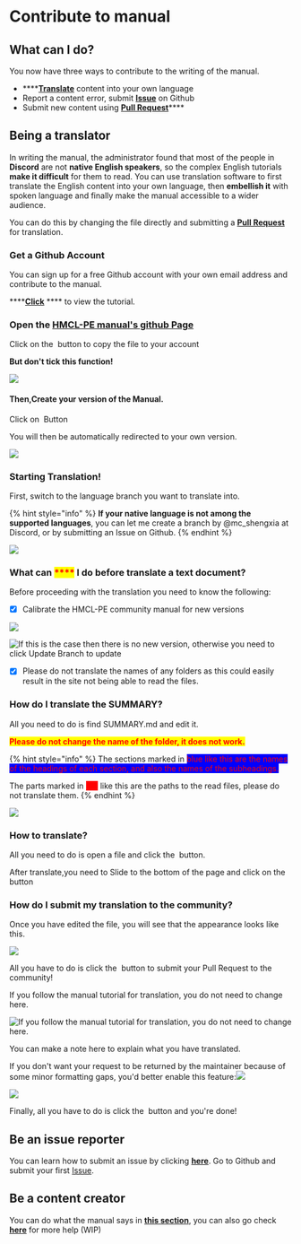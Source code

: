 # Contribute to manual

## What can I do?

You now have three ways to contribute to the writing of the manual.

* ****[**Translate**](../#language-support) content into your own language
* Report a content error, submit [**Issue**](https://github.com/panda-lsy/HMCL-PE-User-Manual/issues) on Github
* Submit new content using [**Pull Request**](https://github.com/panda-lsy/HMCL-PE-User-Manual/pulls)****

## Being a translator

In writing the manual, the administrator found that most of the people in **Discord** are not **native English speakers**, so the complex English tutorials **make it difficult** for them to read. You can use translation software to first translate the English content into your own language, then **embellish it** with spoken language and finally make the manual accessible to a wider audience.

You can do this by changing the file directly and submitting a [**Pull Request**](https://github.com/panda-lsy/HMCL-PE-User-Manual/pulls) for translation.

### Get a Github Account

You can sign up for a free Github account with your own email address and contribute to the manual.&#x20;

****[**Click**](../asking-questions-by-third-party-software/github/get-your-github-account.md) **** to view the tutorial.

### Open the [HMCL-PE manual's github Page](https://github.com/panda-lsy/HMCL-PE-User-Manual)

Click on the <img src="../.gitbook/assets/image (20).png" alt="" data-size="line"> button to copy the file to your account

**But don't tick this function!**

![](<../.gitbook/assets/image (16).png>)

#### Then,Create your version of the Manual.

Click on <img src="../.gitbook/assets/image (11).png" alt="" data-size="line"> Button

You will then be automatically redirected to your own version.

![](<../.gitbook/assets/image (8).png>)

### Starting Translation!

First, switch to the language branch you want to translate into.

{% hint style="info" %}
**If your native language is not among the supported languages**, you can let me create a branch by @mc\_shengxia at Discord, or by submitting an Issue on Github.
{% endhint %}

![](<../.gitbook/assets/image (13).png>)

### What can <mark style="color:red;">****</mark> I do before translate a text document?

Before proceeding with the translation you need to know the following:

* [x] Calibrate the HMCL-PE community manual for new versions

![](<../.gitbook/assets/image (1).png>)

![If this is the case then there is no new version, otherwise you need to click Update Branch to update](<../.gitbook/assets/image (19).png>)

* [x] Please do not translate the names of any folders as this could easily result in the site not being able to read the files.

### How do I translate the **SUMMARY**?

All you need to do is find SUMMARY.md and edit it.

<mark style="color:red;">**Please do not change the name of the folder, it does not work.**</mark>

{% hint style="info" %}
The sections marked in <mark style="color:purple;"><mark style="color:red;background-color:blue;">blue<mark style="color:red;background-color:blue;"></mark> like this are the names of the headings of each section, and also the names of the subheadings.

The parts marked in <mark style="color:red;background-color:red;">red</mark> like this are the paths to the read files, please do not translate them.
{% endhint %}

![](<../.gitbook/assets/image (14).png>)

### How to translate?

All you need to do is open a file and click the <img src="../.gitbook/assets/image (18).png" alt="" data-size="line"> button.

After translate,you need to Slide to the bottom of the page and click on the <img src="../.gitbook/assets/image (22).png" alt="" data-size="line"> button

### How do I submit my translation to the community?

Once you have edited the file, you will see that the appearance looks like this.

![](<../.gitbook/assets/image (17).png>)

All you have to do is click the <img src="../.gitbook/assets/image.png" alt="" data-size="line"> button to submit your Pull Request to the community!

If you follow the manual tutorial for translation, you do not need to change here.

![If you follow the manual tutorial for translation, you do not need to change here.](<../.gitbook/assets/image (10).png>)

You can make a note here to explain what you have translated.

If you don't want your request to be returned by the maintainer because of some minor formatting gaps, you'd better enable this feature:![](<../.gitbook/assets/image (3).png>)

![](<../.gitbook/assets/image (21).png>)

Finally, all you have to do is click the <img src="../.gitbook/assets/image (7).png" alt="" data-size="line"> button and you're done!

## Be an issue reporter

You can learn how to submit an issue by clicking [**here**](../asking-questions-by-third-party-software/github/submit-an-issue.md). Go to Github and submit your first [Issue](https://github.com/panda-lsy/HMCL-PE-User-Manual/issues).

## Be a content creator

You can do what the manual says in [**this section**](contribute-to-manual.md#being-a-translator), you can also go check [**here**](../asking-questions-by-third-party-software/github/add-pull-requests-wip.md) for more help (WIP)
